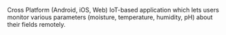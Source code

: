 Cross Platform (Android, iOS, Web) IoT-based application which lets users monitor various parameters (moisture, temperature, humidity, pH) about their fields remotely. 
